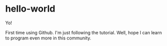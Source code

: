# hello-world

Yo!

First time using Github. I'm just following the tutorial. Well, hope I can learn to program even more in this community.

